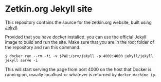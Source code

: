 # Zetkin.org Jekyll site
This repository contains the source for the zetkin.org website, built using
[Jekyll](http://jekyllrb.com).

Provided that you have docker installed, you can use the official Jekyll image
to build and run the site. Make sure that you are in the root folder of the
repository and run this command.

```
$ docker run --rm -ti -v $PWD:/srv/jekyll -p 4000:4000 jekyll/jekyll jekyll serve -i
```

This will start serving the page from port 4000 on the host that Docker is
running on, usually localhost or whatever is returned by `docker-machine ip`.
